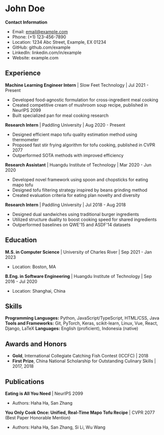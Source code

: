 # John Doe

**Contact Information**
- Email: email@example.com
- Phone: (+1) 123-456-7890
- Location: 1234 Abc Street, Example, EX 01234
- GitHub: github.com/example
- LinkedIn: linkedin.com/in/example
- Website: example.com

## Experience

**Machine Learning Engineer Intern** | Slow Feet Technology | Jul 2021 - Present
- Developed food-agnostic formulation for cross-ingredient meal cooking
- Created competitive cream of mushroom soup recipe, published in NeurIPS 2099
- Built specialized pan for meal cooking research

**Research Intern** | Paddling University | Aug 2020 - Present
- Designed efficient mapo tofu quality estimation method using thermometer
- Proposed fast stir frying algorithm for tofu cooking, published in CVPR 2077
- Outperformed SOTA methods with improved efficiency

**Research Assistant** | Huangdu Institute of Technology | Mar 2020 - Jun 2020
- Developed novel framework using spoon and chopsticks for eating mapo tofu
- Designed tofu filtering strategy inspired by beans grinding method
- Created evaluation criteria for eating plan novelty and diversity

**Research Intern** | Paddling University | Jul 2018 - Aug 2018
- Designed dual sandwiches using traditional burger ingredients
- Utilized structure duality to boost cooking speed for shared ingredients
- Outperformed baselines on QWE'15 and ASDF'14 datasets

## Education

**M.S. in Computer Science** | University of Charles River | Sep 2021 - Jan 2023
- Location: Boston, MA

**B.Eng. in Software Engineering** | Huangdu Institute of Technology | Sep 2016 - Jul 2020
- Location: Shanghai, China

## Skills

**Programming Languages:** Python, JavaScript/TypeScript, HTML/CSS, Java
**Tools and Frameworks:** Git, PyTorch, Keras, scikit-learn, Linux, Vue, React, Django, LaTeX
**Languages:** English (proficient), Indonesia (native)

## Awards and Honors

- **Gold**, International Collegiate Catching Fish Contest (ICCFC) | 2018
- **First Prize**, China National Scholarship for Outstanding Culinary Skills | 2017, 2018

## Publications

**Eating is All You Need** | NeurIPS 2099
- Authors: Haha Ha, San Zhang

**You Only Cook Once: Unified, Real-Time Mapo Tofu Recipe** | CVPR 2077 (Best Paper Honorable Mention)
- Authors: Haha Ha, San Zhang, Si Li, Wu Wang